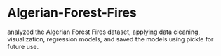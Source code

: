 # Algerian-Forest-Fires
 analyzed the Algerian Forest Fires dataset, applying data cleaning, visualization, regression models, and saved the models using pickle for future use.
